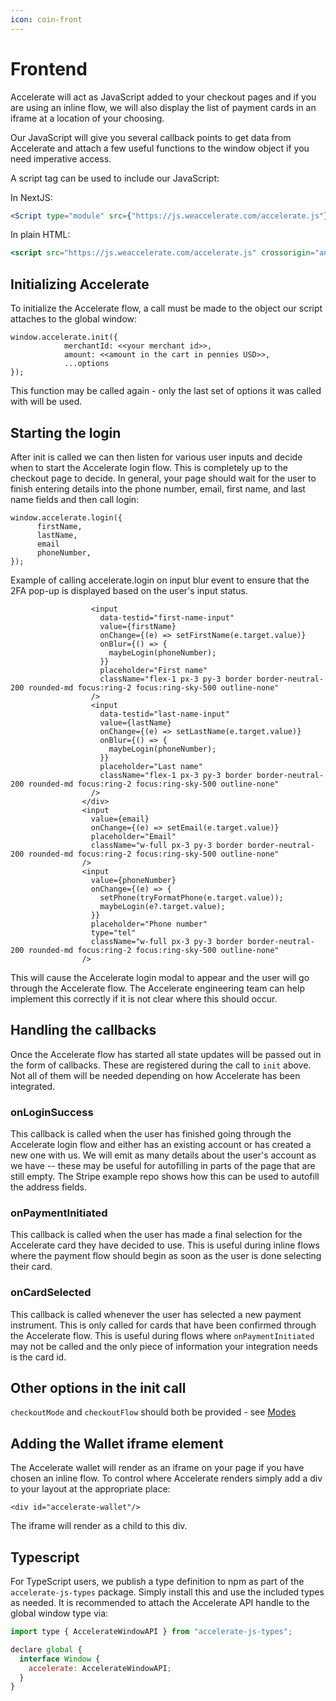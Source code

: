 ```yaml
---
icon: coin-front
---
```


# Frontend

Accelerate will act as JavaScript added to your checkout pages and if you are using an inline flow, we will also display the list of payment cards in an iframe at a location of your choosing.

Our JavaScript will give you several callback points to get data from Accelerate and attach a few useful functions to the window object if you need imperative access.

A script tag can be used to include our JavaScript:

In NextJS:

```jsx
<Script type="module" src={"https://js.weaccelerate.com/accelerate.js"} strategy="afterInteractive" />
```

In plain HTML:

```jsx
<script src="https://js.weaccelerate.com/accelerate.js" crossorigin="anonymous" type="module" />
```

## Initializing Accelerate

To initialize the Accelerate flow, a call must be made to the object our script attaches to the global window:

```
window.accelerate.init({
            merchantId: <<your merchant id>>,
            amount: <<amount in the cart in pennies USD>>,
            ...options
});
```

This function may be called again - only the last set of options it was called with will be used.

## Starting the login

After init is called we can then listen for various user inputs and decide when to start the Accelerate login flow. This is completely up to the checkout page to decide. In general, your page should wait for the user to finish entering details into the phone number, email, first name, and last name fields and then call login:

```
window.accelerate.login({
      firstName,
      lastName,
      email
      phoneNumber,
});
```
Example of calling accelerate.login on input blur event to ensure that the 2FA pop-up is displayed based on the user's input status. 
```
                  <input
                    data-testid="first-name-input"
                    value={firstName}
                    onChange={(e) => setFirstName(e.target.value)}
                    onBlur={() => {
                      maybeLogin(phoneNumber);
                    }}
                    placeholder="First name"
                    className="flex-1 px-3 py-3 border border-neutral-200 rounded-md focus:ring-2 focus:ring-sky-500 outline-none"
                  />
                  <input
                    data-testid="last-name-input"
                    value={lastName}
                    onChange={(e) => setLastName(e.target.value)}
                    onBlur={() => {
                      maybeLogin(phoneNumber);
                    }}
                    placeholder="Last name"
                    className="flex-1 px-3 py-3 border border-neutral-200 rounded-md focus:ring-2 focus:ring-sky-500 outline-none"
                  />
                </div>
                <input
                  value={email}
                  onChange={(e) => setEmail(e.target.value)}
                  placeholder="Email"
                  className="w-full px-3 py-3 border border-neutral-200 rounded-md focus:ring-2 focus:ring-sky-500 outline-none"
                />
                <input
                  value={phoneNumber}
                  onChange={(e) => {
                    setPhone(tryFormatPhone(e.target.value));
                    maybeLogin(e?.target.value);
                  }}
                  placeholder="Phone number"
                  type="tel"
                  className="w-full px-3 py-3 border border-neutral-200 rounded-md focus:ring-2 focus:ring-sky-500 outline-none"
                />
```
This will cause the Accelerate login modal to appear and the user will go through the Accelerate flow. The Accelerate engineering team can help implement this correctly if it is not clear where this should occur.

## Handling the callbacks

Once the Accelerate flow has started all state updates will be passed out in the form of callbacks. These are registered during the call to `init` above. Not all of them will be needed depending on how Accelerate has been integrated.

### onLoginSuccess

This callback is called when the user has finished going through the Accelerate login flow and either has an existing account or has created a new one with us. We will emit as many details about the user's account as we have -- these may be useful for autofilling in parts of the page that are still empty. The Stripe example repo shows how this can be used to autofill the address fields.

### onPaymentInitiated

This callback is called when the user has made a final selection for the Accelerate card they have decided to use. This is useful during inline flows where the payment flow should begin as soon as the user is done selecting their card.

### onCardSelected

This callback is called whenever the user has selected a new payment instrument. This is only called for cards that have been confirmed through the Accelerate flow. This is useful during flows where `onPaymentInitiated` may not be called and the only piece of information your integration needs is the card id.

## Other options in the init call

`checkoutMode` and `checkoutFlow` should both be provided - see [Modes](modes.md)

## Adding the Wallet iframe element

The Accelerate wallet will render as an iframe on your page if you have chosen an inline flow. To control where Accelerate renders simply add a div to your layout at the appropriate place:

```
<div id="accelerate-wallet"/>
```

The iframe will render as a child to this div.

## Typescript

For TypeScript users, we publish a type definition to npm as part of the `accelerate-js-types` package. Simply install this and use the included types as needed. It is recommended to attach the Accelerate API handle to the global window type via:

```jsx
import type { AccelerateWindowAPI } from "accelerate-js-types";

declare global {
  interface Window {
    accelerate: AccelerateWindowAPI;
  }
}
```
